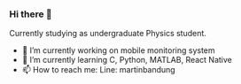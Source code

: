 ### Hi there 👋
Currently studying as undergraduate Physics student.
- 🔭 I’m currently working on mobile monitoring system
- 🌱 I’m currently learning C, Python, MATLAB, React Native
- 📫 How to reach me: Line: martinbandung
<!--
- 👯 I’m looking to collaborate on ...
- 🤔 I’m looking for help with ...
- 💬 Ask me about ...
- 😄 Pronouns: ...
- ⚡ Fun fact: ...
-->
